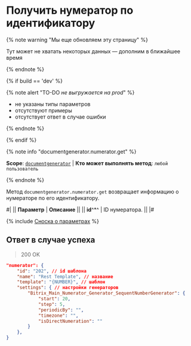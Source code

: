 # Получить нумератор по идентификатору

{% note warning "Мы еще обновляем эту страницу" %}

Тут может не хватать некоторых данных — дополним в ближайшее время

{% endnote %}

{% if build == 'dev' %}

{% note alert "TO-DO _не выгружается на prod_" %}

- не указаны типы параметров
- отсутствуют примеры
- отсутствует ответ в случае ошибки

{% endnote %}

{% endif %}

{% note info "documentgenerator.numerator.get" %}

**Scope**: [`documentgenerator`](../../scopes/permissions.md) | **Кто может выполнять метод**: `любой пользователь`

{% endnote %}

Метод `documentgenerator.numerator.get` возвращает информацию о нумераторе по его идентификатору.

#|
|| **Параметр** | **Описание** ||
|| **id**^*^ | ID нумератора. ||
|#

{% include [Сноска о параметрах](../../../_includes/required.md) %}

## Ответ в случае успеха

> 200 OK

```json
"numerator": {
    "id": "202", // id шаблона
    "name": "Rest Template", // название
    "template": "{NUMBER}", // шаблон
    "settings": { // настройки генераторов
        "Bitrix_Main_Numerator_Generator_SequentNumberGenerator": {
            "start": 20,
            "step": 5,
            "periodicBy": "",
            "timezone": "",
            "isDirectNumeration": ""
        }
    },
}
```